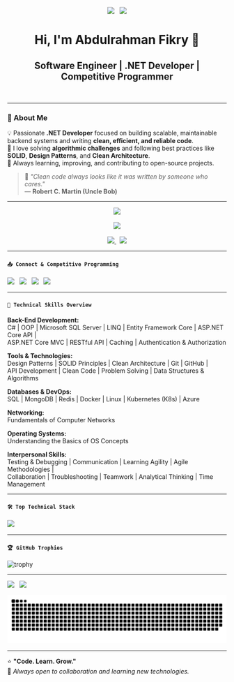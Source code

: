 <p align="center">
  <a href="https://gh-most-followed.pages.dev/egypt">
    <img src="https://img.shields.io/badge/19ᵗʰ Most Followed User 🇪🇬-2025?style=flat-square&logo=github" style="height:32px; object-fit:contain;"/></a> &nbsp;
  <a href="https://committers.top/egypt">
    <img src="https://img.shields.io/badge/15ᵗʰ Most Active User 🇪🇬-2025?style=flat-square&logo=github" style="height:32px; object-fit:contain;"/></a>
</p>

<h1 align="center">Hi, I'm Abdulrahman Fikry 👋</h1>
<h2 align="center">Software Engineer | .NET Developer | Competitive Programmer</h2>
<br>

---

### 🧭 About Me

💡 Passionate **.NET Developer** focused on building scalable, maintainable backend systems and writing **clean, efficient, and reliable code**.  
🎯 I love solving **algorithmic challenges** and following best practices like **SOLID**, **Design Patterns**, and **Clean Architecture**.  
🚀 Always learning, improving, and contributing to open-source projects.  

> 🧠 *"Clean code always looks like it was written by someone who cares."*  
> — **Robert C. Martin (Uncle Bob)**

---

<p align="center">
  <a href="https://www.google.com.eg/search?q=Abdulrahman+Fikry">
    <img src="https://readme-typing-svg.herokuapp.com/?lines=Follow%20to%20get%20new%20updates;Check%20my%20popular%20repositories;Welcome%20to%20my%20Profile!;Let's%20build%20something%20amazing!&font=Fira%20Code&center=true&color=30F050&pause=2000">
  </a>
</p>

<p align="center">
  <a href="https://github.com/AbdulrahmanFikry">
    <img src="https://komarev.com/ghpvc/?username=AbdulrahmanFikry&style=flat&color=3010A0" style="height:26px; object-fit:contain;"/>
  </a>
</p>

<p align="center">
  <a href="https://drive.google.com/drive/folders/1nG5q3Yl-fvFKML0jFUDFy3qa5CEEFbpV">
    <img src="https://img.shields.io/badge/My CV-004520?style=flat-square&logo=googledrive&logoColor=white" style="height:32px; object-fit:contain;"/>
  </a> &nbsp;
  <a href="https://www.linkedin.com/in/abdulrahman-fikry-7787392a6/">
    <img src="https://img.shields.io/badge/My LinkedIn-00307A?style=flat-square&logo=linkedin&logoColor=white" style="height:32px; object-fit:contain;"/>
  </a>
</p>

---

#### `📤 Connect & Competitive Programming`
<p align="left">
  <a href="mailto:abdulrahmanfikry1@gmail.com">
    <img src="https://upload.wikimedia.org/wikipedia/commons/thumb/7/7e/Gmail_icon_%282020%29.svg/2560px-Gmail_icon_%282020%29.svg.png" height="43"/></a> &nbsp;
  <a href="https://www.linkedin.com/in/abdulrahman-fikry-7787392a6/">
    <img src="https://raw.githubusercontent.com/rahuldkjain/github-profile-readme-generator/master/src/images/icons/Social/linked-in-alt.svg" height="48"/></a> &nbsp;
  <a href="https://codeforces.com/profile/ABDULRAHMANFIKRY0">
    <img src="https://cdn.iconscout.com/icon/free/png-256/free-code-forces-logo-icon-svg-download-png-2944796.png" height="48"/></a> &nbsp;
  <a href="https://leetcode.com/u/abdulrahmanfikry1/">
    <img src="https://img.icons8.com/external-tal-revivo-shadow-tal-revivo/50/000000/external-level-up-your-coding-skills-and-quickly-land-a-job-logo-shadow-tal-revivo.png" height="48"/></a>
</p>

---

#### `🧠 Technical Skills Overview`

**Back-End Development:**  
C# | OOP | Microsoft SQL Server | LINQ | Entity Framework Core | ASP.NET Core API |  
ASP.NET Core MVC | RESTful API | Caching | Authentication & Authorization  

**Tools & Technologies:**  
Design Patterns | SOLID Principles | Clean Architecture | Git | GitHub |  
API Development | Clean Code | Problem Solving | Data Structures & Algorithms  

**Databases & DevOps:**  
SQL | MongoDB | Redis | Docker | Linux | Kubernetes (K8s) | Azure  

**Networking:**  
Fundamentals of Computer Networks  

**Operating Systems:**  
Understanding the Basics of OS Concepts  

**Interpersonal Skills:**  
Testing & Debugging | Communication | Learning Agility | Agile Methodologies |  
Collaboration | Troubleshooting | Teamwork | Analytical Thinking | Time Management  

---

#### `🛠️ Top Technical Stack`
<p align="left">
  <img src="https://go-skill-icons.vercel.app/api/icons?i=cs,dotnet,cpp,html,css,js,sql,mongodb,redis,docker,linux,kubernetes,azure,git,github" />
</p>

---

#### `🏆 GitHub Trophies`
<p align="left">
  
![trophy](https://github-profile-trophy.vercel.app/?username=AbdulrahmanFikry&theme=onestar&no-bg=true&no-frame=true&row=1&column=7)
</p>

---

<p align="left">
  <img src="https://github-readme-stats.vercel.app/api/top-langs?username=AbdulrahmanFikry&layout=compact&langs_count=6&theme=highcontrast" height="125"/> &nbsp;
  <img src="https://streak-stats.demolab.com/?user=AbdulrahmanFikry&theme=highcontrast" height="125"/>
</p>

<p align="left">
  <img src="https://raw.githubusercontent.com/platane/snk/output/github-contribution-grid-snake-dark.svg">
</p>

---

⭐ **"Code. Learn. Grow."**  
💬 _Always open to collaboration and learning new technologies._
